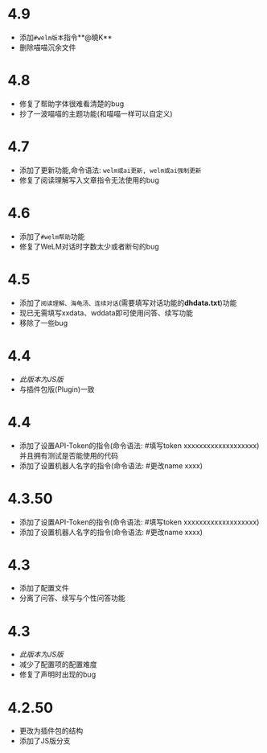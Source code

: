 # 4.9
* 添加`#welm版本`指令**@曉K**
* 删除喵喵沉余文件

# 4.8
* 修复了帮助字体很难看清楚的bug
* 抄了一波喵喵的主题功能(和喵喵一样可以自定义)

# 4.7
* 添加了更新功能,命令语法: `welm或ai更新, welm或ai强制更新`
* 修复了阅读理解写入文章指令无法使用的bug

# 4.6
* 添加了`#welm帮助`功能
* 修复了WeLM对话时字数太少或者断句的bug

# 4.5
* 添加了`阅读理解、海龟汤、连续对话`(需要填写对话功能的**dhdata.txt**)功能
* 现已无需填写xxdata、wddata即可使用问答、续写功能
* 移除了一些bug

# 4.4
* *此版本为JS版*
* 与插件包版(Plugin)一致

# 4.4
* 添加了设置API-Token的指令(命令语法: #填写token xxxxxxxxxxxxxxxxxxx)并且拥有测试是否能使用的代码
* 添加了设置机器人名字的指令(命令语法: #更改name xxxx)

# 4.3.50
* 添加了设置API-Token的指令(命令语法: #填写token xxxxxxxxxxxxxxxxxxx)
* 添加了设置机器人名字的指令(命令语法: #更改name xxxx)

# 4.3
* 添加了配置文件
* 分离了问答、续写与个性问答功能

# 4.3
* *此版本为JS版*
* 减少了配置项的配置难度
* 修复了声明时出现的bug

# 4.2.50
* 更改为插件包的结构
* 添加了JS版分支
